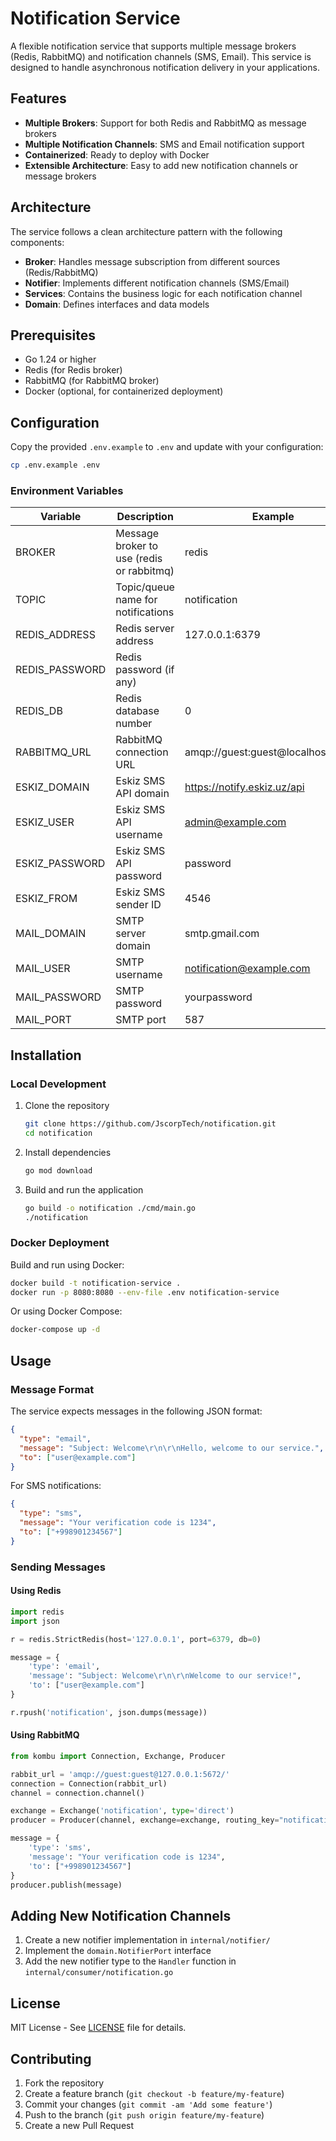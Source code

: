 # Notification Service

A flexible notification service that supports multiple message brokers (Redis, RabbitMQ) and notification channels (SMS, Email). This service is designed to handle asynchronous notification delivery in your applications.

## Features

- **Multiple Brokers**: Support for both Redis and RabbitMQ as message brokers
- **Multiple Notification Channels**: SMS and Email notification support
- **Containerized**: Ready to deploy with Docker
- **Extensible Architecture**: Easy to add new notification channels or message brokers

## Architecture

The service follows a clean architecture pattern with the following components:

- **Broker**: Handles message subscription from different sources (Redis/RabbitMQ)
- **Notifier**: Implements different notification channels (SMS/Email)
- **Services**: Contains the business logic for each notification channel
- **Domain**: Defines interfaces and data models

## Prerequisites

- Go 1.24 or higher
- Redis (for Redis broker)
- RabbitMQ (for RabbitMQ broker)
- Docker (optional, for containerized deployment)

## Configuration

Copy the provided `.env.example` to `.env` and update with your configuration:

```bash
cp .env.example .env
```

### Environment Variables

| Variable | Description | Example |
|----------|-------------|---------|
| BROKER | Message broker to use (redis or rabbitmq) | redis |
| TOPIC | Topic/queue name for notifications | notification |
| REDIS_ADDRESS | Redis server address | 127.0.0.1:6379 |
| REDIS_PASSWORD | Redis password (if any) | |
| REDIS_DB | Redis database number | 0 |
| RABBITMQ_URL | RabbitMQ connection URL | amqp://guest:guest@localhost:5672/ |
| ESKIZ_DOMAIN | Eskiz SMS API domain | https://notify.eskiz.uz/api |
| ESKIZ_USER | Eskiz SMS API username | admin@example.com |
| ESKIZ_PASSWORD | Eskiz SMS API password | password |
| ESKIZ_FROM | Eskiz SMS sender ID | 4546 |
| MAIL_DOMAIN | SMTP server domain | smtp.gmail.com |
| MAIL_USER | SMTP username | notification@example.com |
| MAIL_PASSWORD | SMTP password | yourpassword |
| MAIL_PORT | SMTP port | 587 |

## Installation

### Local Development

1. Clone the repository
   ```bash
   git clone https://github.com/JscorpTech/notification.git
   cd notification
   ```

2. Install dependencies
   ```bash
   go mod download
   ```

3. Build and run the application
   ```bash
   go build -o notification ./cmd/main.go
   ./notification
   ```

### Docker Deployment

Build and run using Docker:

```bash
docker build -t notification-service .
docker run -p 8080:8080 --env-file .env notification-service
```

Or using Docker Compose:

```bash
docker-compose up -d
```

## Usage

### Message Format

The service expects messages in the following JSON format:

```json
{
  "type": "email",
  "message": "Subject: Welcome\r\n\r\nHello, welcome to our service.",
  "to": ["user@example.com"]
}
```

For SMS notifications:

```json
{
  "type": "sms",
  "message": "Your verification code is 1234",
  "to": ["+998901234567"]
}
```

### Sending Messages

#### Using Redis

```python
import redis
import json

r = redis.StrictRedis(host='127.0.0.1', port=6379, db=0)

message = {
    'type': 'email',
    'message': "Subject: Welcome\r\n\r\nWelcome to our service!",
    'to': ["user@example.com"]
}

r.rpush('notification', json.dumps(message))
```

#### Using RabbitMQ

```python
from kombu import Connection, Exchange, Producer

rabbit_url = 'amqp://guest:guest@127.0.0.1:5672/'
connection = Connection(rabbit_url)
channel = connection.channel()

exchange = Exchange('notification', type='direct')
producer = Producer(channel, exchange=exchange, routing_key="notification")

message = {
    'type': 'sms',
    'message': "Your verification code is 1234",
    'to': ["+998901234567"]
}
producer.publish(message)
```

## Adding New Notification Channels

1. Create a new notifier implementation in `internal/notifier/`
2. Implement the `domain.NotifierPort` interface
3. Add the new notifier type to the `Handler` function in `internal/consumer/notification.go`

## License

MIT License - See [LICENSE](LICENSE) file for details.

## Contributing

1. Fork the repository
2. Create a feature branch (`git checkout -b feature/my-feature`)
3. Commit your changes (`git commit -am 'Add some feature'`)
4. Push to the branch (`git push origin feature/my-feature`)
5. Create a new Pull Request